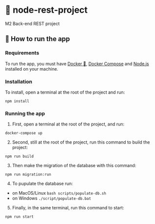 # 🤖 node-rest-project

M2 Back-end REST project

## 🚀 How to run the app

### Requirements

To run the app, you must have [Docker 🐳](https://docs.docker.com/get-docker/), [Docker Compose](https://docs.docker.com/compose/install/) and [Node.js](https://nodejs.org/en/download/) installed on your machine.

### Installation

To install, open a terminal at the root of the project and run:

```shell
npm install
```

### Running the app

1. First, open a terminal at the root of the project, and run:

```shell
docker-compose up
```

2. Second, still at the root of the project, run this command to build the project:

```shell
npm run build
```

3. Then make the migration of the database with this command:

```
npm run migration:run
```

4. To pupulate the database run:

- on MacOS/Linux `bash scripts/populate-db.sh`
- on Windows `./script/populate-db.bat`

5. Finally, in the same terminal, run this command to start:

```shell
npm run start
```
